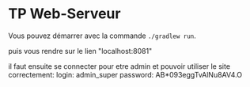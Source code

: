 # TP Web-Serveur

Vous pouvez démarrer avec la commande `./gradlew run`.

puis vous rendre sur le lien "localhost:8081"

il faut ensuite se connecter pour etre admin et pouvoir utiliser le site correctement:
login: admin_super
password: AB*093eggTvAlNu8AV4.O
